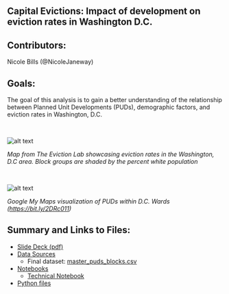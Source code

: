 
Capital Evictions: Impact of development on eviction rates in Washington D.C.
 - 

Contributors:
 - 
Nicole Bills (@NicoleJaneway)

Goals:
 - 
 The goal of this analysis is to gain a better understanding of the relationship between Planned Unit Developments (PUDs), demographic factors, and eviction rates in Washington, D.C.
 
 
<br>

 
 ![alt text](https://github.com/NicoleJaneway/dc_eviction_regression/blob/master/img/evictionlab.png "Eviction lab 2016 data")

*Map from The Eviction Lab showcasing eviction rates in the Washington, D.C area. Block groups are shaded by the percent white population*

<br>

 ![alt text](https://github.com/NicoleJaneway/dc_eviction_regression/blob/master/img/puds.png "PUDs in D.C.")

*Google My Maps visualization of PUDs within D.C. Wards (https://bit.ly/2DRc011)*
 
Summary and Links to Files:
 - 
 - <a href='https://github.com/NicoleJaneway/dc_eviction_regression/blob/master/slide_deck.pdf'>Slide Deck (pdf)</a>
 - <a href='https://github.com/NicoleJaneway/dc_eviction_regression/tree/master/data'>Data Sources</a>
    - Final dataset: <a href = 'https://github.com/NicoleJaneway/dc_eviction_regression/blob/master/data/final_datasets/master_puds_blocks.csv'>master_puds_blocks.csv</a>
 - <a href = 'https://github.com/NicoleJaneway/dc_eviction_regression/tree/master/notebooks'>Notebooks</a>
    - <a href = 'https://github.com/NicoleJaneway/dc_eviction_regression/blob/master/technical_notebook.ipynb'>Technical Notebook</a>
 - <a href='https://github.com/NicoleJaneway/dc_eviction_regression/tree/master/python_files'>Python files</a>
